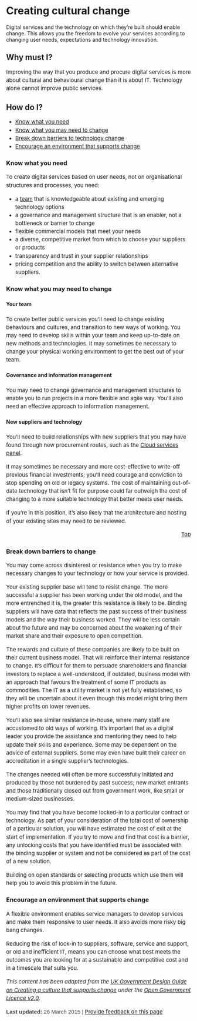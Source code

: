 <!DOCTYPE html PUBLIC "-//W3C//DTD XHTML 1.0 Transitional//EN" "http://www.w3.org/TR/xhtml1/DTD/xhtml1-transitional.dtd">
<html xmlns="http://www.w3.org/1999/xhtml">
<head>
  <meta http-equiv="Content-Type" content="text/html; charset=utf-8" />
  <meta http-equiv="Content-Style-Type" content="text/css" />
  <meta name="generator" content="pandoc" />
  <title></title>
  <style type="text/css">code{white-space: pre;}</style>
</head>
<body>
<h1>
Creating cultural change
</h1>
Digital services and the technology on which they’re built should enable change. This allows you the freedom to evolve your services according to changing user needs, expectations and technology innovation.
</p>
<h2 style="line-height: 22.1520004272461px;">
Why must I?
</h2>
<p style="font-size: 14.7679996490479px; line-height: 22.1520004272461px;">
Improving the way that you produce and procure digital services is more about cultural and behavioural change than it is about IT. Technology alone cannot improve public services.
</p>
<h2 style="line-height: 22.1520004272461px;">
How do I?
</h2>
<ul style="font-size: 14.7679996490479px; line-height: 22.1520004272461px;"><li>
<a href="#need">Know what you need</a>
</li>
<li>
<a href="#needtochange">Know what you may need to change</a>
</li>
<li>
<a href="#barriers">Break down barriers to technology change</a>
</li>
<li>
<a href="#encourage">Encourage an environment that supports change</a>
</li>
</ul><h3 style="line-height: 22.1520004272461px;">
<a id="need" name="need"></a>Know what you need
</h3>
<p style="font-size: 14.7679996490479px; line-height: 22.1520004272461px;">
To create digital services based on user needs, not on organisational structures and processes, you need:
</p>
<ul style="font-size: 14.7679996490479px; line-height: 22.1520004272461px;"><li>
a <a href="/design-guides/guide/team">team</a> that is knowledgeable about existing and emerging technology options
</li>
<li>
a governance and management structure that is an enabler, not a bottleneck or barrier to change
</li>
<li>
flexible commercial models that meet your needs
</li>
<li>
a diverse, competitive market from which to choose your suppliers or products
</li>
<li>
transparency and trust in your supplier relationships
</li>
<li>
pricing competition and the ability to switch between alternative suppliers.
</li>
</ul><h3 style="line-height: 22.1520004272461px;">
<a id="needtochange" name="needtochange"></a>Know what you may need to change
</h3>
<h4 style="line-height: 22.1520004272461px;">
Your team
</h4>
<p style="font-size: 14.7679996490479px; line-height: 22.1520004272461px;">
To create better public services you’ll need to change existing behaviours and cultures, and transition to new ways of working. You may need to develop skills within your team and keep up-to-date on new methods and technologies. It may sometimes be necessary to change your physical working environment to get the best out of your team.
</p>
<h4 style="line-height: 22.1520004272461px;">
Governance and information management
</h4>
<p style="font-size: 14.7679996490479px; line-height: 22.1520004272461px;">
You may need to change governance and management structures to enable you to run projects in a more flexible and agile way. You’ll also need an effective approach to information management.
</p>
<h4 style="line-height: 22.1520004272461px;">
New suppliers and technology
</h4>
<p style="font-size: 14.7679996490479px; line-height: 22.1520004272461px;">
You’ll need to build relationships with new suppliers that you may have found through new procurement routes, such as the <a href="http://www.finance.gov.au/blog/2014/09/23/cloud-services-panel/">Cloud services panel</a>.
</p>
<p style="font-size: 14.7679996490479px; line-height: 22.1520004272461px;">
It may sometimes be necessary and more cost-effective to write-off previous financial investments; you’ll need courage and conviction to stop spending on old or legacy systems. The cost of maintaining out-of-date technology that isn’t fit for purpose could far outweigh the cost of changing to a more suitable technology that better meets user needs.
</p>
<p style="font-size: 14.7679996490479px; line-height: 22.1520004272461px;">
If you’re in this position, it’s also likely that the architecture and hosting of your existing sites may need to be reviewed.
</p>
<p style="font-size: 14.7679996490479px; line-height: 22.1520004272461px; text-align: right;">
<a href="#">Top</a>
</p>
<h3 style="line-height: 22.1520004272461px;">
<a id="barriers" name="barriers"></a>Break down barriers to change
</h3>
<p style="font-size: 14.7679996490479px; line-height: 22.1520004272461px;">
You may come across disinterest or resistance when you try to make necessary changes to your technology or how your service is provided.
</p>
<p style="font-size: 14.7679996490479px; line-height: 22.1520004272461px;">
Your existing supplier base will tend to resist change. The more successful a supplier has been working under the old model, and the more entrenched it is, the greater this resistance is likely to be. Binding suppliers will have data that reflects the past success of their business models and the way their business worked. They will be less certain about the future and may be concerned about the weakening of their market share and their exposure to open competition.
</p>
<p style="font-size: 14.7679996490479px; line-height: 22.1520004272461px;">
The rewards and culture of these companies are likely to be built on their current business model. That will reinforce their internal resistance to change. It’s difficult for them to persuade shareholders and financial investors to replace a well-understood, if outdated, business model with an approach that favours the treatment of some IT products as commodities. The IT as a utility market is not yet fully established, so they will be uncertain about it even though this model might bring them higher profits on lower revenues.
</p>
<p style="font-size: 14.7679996490479px; line-height: 22.1520004272461px;">
You’ll also see similar resistance in-house, where many staff are accustomed to old ways of working. It’s important that as a digital leader you provide the assistance and mentoring they need to help update their skills and experience. Some may be dependent on the advice of external suppliers. Some may even have built their career on accreditation in a single supplier’s technologies.
</p>
<p style="font-size: 14.7679996490479px; line-height: 22.1520004272461px;">
The changes needed will often be more successfully initiated and produced by those not burdened by past success; new market entrants and those traditionally closed out from government work, like small or medium-sized businesses.
</p>
<p style="font-size: 14.7679996490479px; line-height: 22.1520004272461px;">
You may find that you have become locked-in to a particular contract or technology. As part of your consideration of the total cost of ownership of a particular solution, you will have estimated the cost of exit at the start of implementation. If you try to move and find that cost is a barrier, any unlocking costs that you have identified must be associated with the binding supplier or system and not be considered as part of the cost of a new solution.
</p>
<p style="font-size: 14.7679996490479px; line-height: 22.1520004272461px;">
Building on open standards or selecting products which use them will help you to avoid this problem in the future.
</p>
<h3 style="line-height: 22.1520004272461px;">
<a id="encourage" name="encourage"></a>Encourage an environment that supports change
</h3>
<p style="font-size: 14.7679996490479px; line-height: 22.1520004272461px;">
A flexible environment enables service managers to develop services and make them responsive to user needs. It also avoids more risky big bang changes.
</p>
<p style="font-size: 14.7679996490479px; line-height: 22.1520004272461px;">
Reducing the risk of lock-in to suppliers, software, service and support, or old and inefficient IT, means you can choose what best meets the outcomes you are looking for at a sustainable and competitive cost and in a timescale that suits you.
</p>
<p style="font-size: 14.7679996490479px; line-height: 22.1520004272461px;">
<em>This content has been adapted from the <a href="https://www.gov.uk/service-manual/technology/culture-that-supports-change">UK Government Design Guide on Creating a culture that supports change</a> under the <a href="http://www.nationalarchives.gov.uk/doc/open-government-licence/version/2">Open Government Licence v2.0</a>.</em>
</p>
<p style="font-size: 14.7679996490479px; line-height: 22.1520004272461px;">
<span style="font-family: TradeGothicLT-Bold, Arial, Helvetica, &#39;Nimbus Sans L&#39;, sans-serif; color: rgb(68, 68, 68); font-size: 15px; line-height: 22.0000495910645px;"><strong>Last updated:</strong> </span><span style="color: rgb(68, 68, 68); font-family: Arial, Helvetica, &#39;Nimbus Sans L&#39;, sans-serif; font-size: 15px; line-height: 22.0000495910645px;">26 March 2015 |</span> <a href="/feedback?url_from=CreatingCulturalChange">Provide feedback on this page</a>
</p>
</body>
</html>
